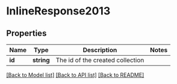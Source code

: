 # InlineResponse2013

## Properties
Name | Type | Description | Notes
------------ | ------------- | ------------- | -------------
**id** | **string** | The id of the created collection | 

[[Back to Model list]](../../README.md#documentation-for-models) [[Back to API list]](../../README.md#documentation-for-api-endpoints) [[Back to README]](../../README.md)


